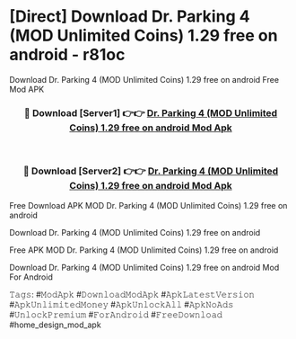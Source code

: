 # [Direct] Download Dr. Parking 4 (MOD Unlimited Coins) 1.29 free on android - r81oc
Download Dr. Parking 4 (MOD Unlimited Coins) 1.29 free on android Free Mod APK

<div align="center">
<h3>🔴 Download [Server1] 👉👉 <a href="https://apk-comot.site?title=Dr._Parking_4_(MOD_Unlimited_Coins)_1.29_free_on_android">Dr. Parking 4 (MOD Unlimited Coins) 1.29 free on android Mod Apk</a></h3><br>

<h3>🔴 Download [Server2] 👉👉 <a href="https://apk-comot.site?title=Dr._Parking_4_(MOD_Unlimited_Coins)_1.29_free_on_android">Dr. Parking 4 (MOD Unlimited Coins) 1.29 free on android Mod Apk</a></h3>
</div>


Free Download APK MOD Dr. Parking 4 (MOD Unlimited Coins) 1.29 free on android

Download Dr. Parking 4 (MOD Unlimited Coins) 1.29 free on android 

Free APK MOD Dr. Parking 4 (MOD Unlimited Coins) 1.29 free on android 

Download Dr. Parking 4 (MOD Unlimited Coins) 1.29 free on android Mod For Android

𝚃𝚊𝚐𝚜: #𝙼𝚘𝚍𝙰𝚙𝚔 #𝙳𝚘𝚠𝚗𝚕𝚘𝚊𝚍𝙼𝚘𝚍𝙰𝚙𝚔 #𝙰𝚙𝚔𝙻𝚊𝚝𝚎𝚜𝚝𝚅𝚎𝚛𝚜𝚒𝚘𝚗 #𝙰𝚙𝚔𝚄𝚗𝚕𝚒𝚖𝚒𝚝𝚎𝚍𝙼𝚘𝚗𝚎𝚢 #𝙰𝚙𝚔𝚄𝚗𝚕𝚘𝚌𝚔𝙰𝚕𝚕 #𝙰𝚙𝚔𝙽𝚘𝙰𝚍𝚜 #𝚄𝚗𝚕𝚘𝚌𝚔𝙿𝚛𝚎𝚖𝚒𝚞𝚖 #𝙵𝚘𝚛𝙰𝚗𝚍𝚛𝚘𝚒𝚍 #𝙵𝚛𝚎𝚎𝙳𝚘𝚠𝚗𝚕𝚘𝚊𝚍 #home_design_mod_apk
